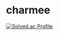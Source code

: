 # charmee
[![Solved.ac Profile](http://mazassumnida.wtf/api/v2/generate_badge?boj=mjmd58)](https://solved.ac/mjmd58/)
